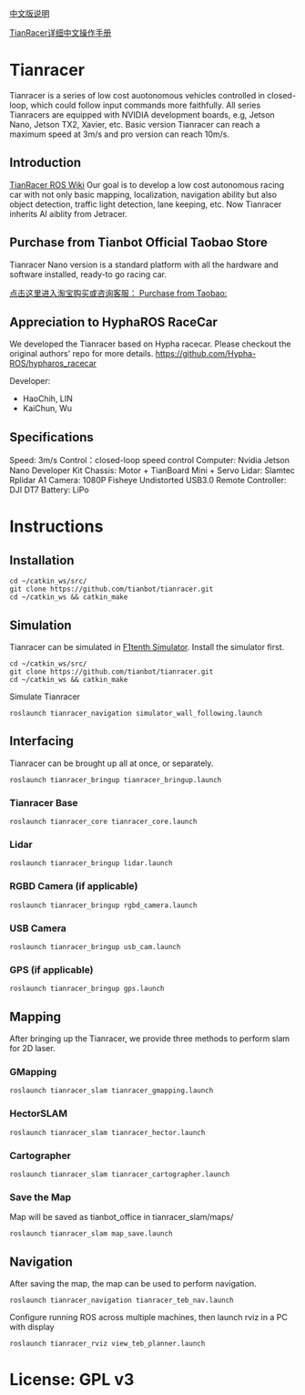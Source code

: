 [中文版说明](https://github.com/tianbot/tianracer/blob/master/README_CN.md)  

[TianRacer详细中文操作手册](http://doc.tianbot.com/tianracer)  

# Tianracer
Tianracer is a series of low cost auotonomous vehicles controlled in closed-loop, which could follow input commands more faithfully. All series Tianracers are equipped with NVIDIA development boards, e.g, Jetson Nano, Jetson TX2, Xavier, etc. Basic version Tianracer can reach a maximum speed at 3m/s and pro version can reach 10m/s.   

## Introduction
[TianRacer ROS Wiki](https://wiki.ros.org/tianracer)
Our goal is to develop a low cost autonomous racing car with not only basic mapping, localization, navigation ability but also object detection, traffic light detection, lane keeping, etc. Now Tianracer inherits AI aiblity from Jetracer.  

## Purchase from Tianbot Official Taobao Store

Tianracer Nano version is a standard platform with all the hardware and software installed, ready-to go racing car. 
 
[点击这里进入淘宝购买或咨询客服： Purchase from Taobao:](https://item.taobao.com/item.htm?id=564703378940)  

## Appreciation to HyphaROS RaceCar 
We developed the Tianracer based on Hypha racecar. Please checkout the original authors' repo for more details.
https://github.com/Hypha-ROS/hypharos_racecar

Developer:   
* HaoChih, LIN  
* KaiChun, Wu  


## Specifications 

Speed: 3m/s
Control：closed-loop speed control
Computer: Nvidia Jetson Nano Developer Kit
Chassis: Motor + TianBoard Mini + Servo
Lidar: Slamtec Rplidar A1
Camera: 1080P Fisheye Undistorted USB3.0
Remote Controller: DJI DT7
Battery: LiPo

# Instructions
## Installation

```
cd ~/catkin_ws/src/
git clone https://github.com/tianbot/tianracer.git
cd ~/catkin_ws && catkin_make
```
## Simulation
Tianracer can be simulated in [F1tenth Simulator](https://github.com/f1tenth/f1tenth_simulator).  Install the simulator first.

```
cd ~/catkin_ws/src/
git clone https://github.com/tianbot/tianracer.git
cd ~/catkin_ws && catkin_make
```

Simulate Tianracer
```
roslaunch tianracer_navigation simulator_wall_following.launch
```

## Interfacing
Tianracer can be brought up all at once, or separately.
```
roslaunch tianracer_bringup tianracer_bringup.launch
```
### Tianracer Base
```
roslaunch tianracer_core tianracer_core.launch
```

### Lidar
```
roslaunch tianracer_bringup lidar.launch
```

### RGBD Camera (if applicable)
```
roslaunch tianracer_bringup rgbd_camera.launch
```

### USB Camera
```
roslaunch tianracer_bringup usb_cam.launch
```

### GPS (if applicable)
```
roslaunch tianracer_bringup gps.launch
```

## Mapping
After bringing up the Tianracer, we provide three methods to perform slam for 2D laser.

### GMapping
```
roslaunch tianracer_slam tianracer_gmapping.launch
```
### HectorSLAM
```
roslaunch tianracer_slam tianracer_hector.launch
```
### Cartographer
```
roslaunch tianracer_slam tianracer_cartographer.launch
```
### Save the Map
Map will be saved as tianbot_office in tianracer_slam/maps/
```
roslaunch tianracer_slam map_save.launch
```

## Navigation
After saving the map, the map can be used to perform navigation.
```
roslaunch tianracer_navigation tianracer_teb_nav.launch
```
Configure running ROS across multiple machines, then launch rviz in a PC with display
```
roslaunch tianracer_rviz view_teb_planner.launch
```

# License: GPL v3  




